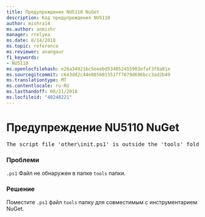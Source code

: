 ```yaml
---
title: Предупреждение NU5110 NuGet
description: Код предупреждения NU5110
author: mishra14
ms.author: anmishr
manager: rrelyea
ms.date: 8/14/2018
ms.topic: reference
ms.reviewer: anangaur
f1_keywords:
- NU5110
ms.openlocfilehash: e26a34921bc5eeebd534052455903efaf3f8a81e
ms.sourcegitcommit: c643dd2c44e085601551ff7079d696bcc3ad2b49
ms.translationtype: MT
ms.contentlocale: ru-RU
ms.lasthandoff: 08/21/2018
ms.locfileid: "40248221"
---
```

# <a name="nuget-warning-nu5110"></a>Предупреждение NU5110 NuGet
<pre>The script file 'other\init.ps1' is outside the 'tools' folder and hence will not be executed during installation of this package. Move it into the 'tools' folder.</pre>

### <a name="issue"></a>Проблеми

`.ps1` Файл не обнаружен в папке `tools` папки.


### <a name="solution"></a>Решение

Поместите `.ps1` файл `tools` папку для совместимым с инструментарием NuGet.

